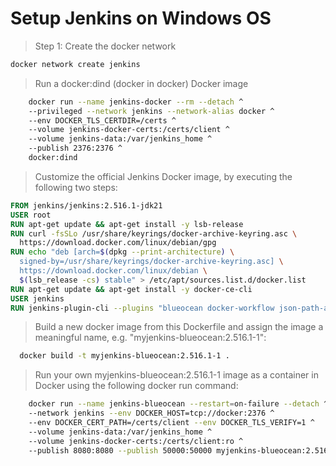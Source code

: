 # Setup Jenkins on Windows OS

> Step 1: Create the docker network
```bash
docker network create jenkins
```

> Run a docker:dind (docker in docker) Docker image
```bash
    docker run --name jenkins-docker --rm --detach ^
    --privileged --network jenkins --network-alias docker ^
    --env DOCKER_TLS_CERTDIR=/certs ^
    --volume jenkins-docker-certs:/certs/client ^
    --volume jenkins-data:/var/jenkins_home ^
    --publish 2376:2376 ^
    docker:dind
```

> Customize the official Jenkins Docker image, by executing the following two steps:
```Dockerfile
FROM jenkins/jenkins:2.516.1-jdk21
USER root
RUN apt-get update && apt-get install -y lsb-release
RUN curl -fsSLo /usr/share/keyrings/docker-archive-keyring.asc \
  https://download.docker.com/linux/debian/gpg
RUN echo "deb [arch=$(dpkg --print-architecture) \
  signed-by=/usr/share/keyrings/docker-archive-keyring.asc] \
  https://download.docker.com/linux/debian \
  $(lsb_release -cs) stable" > /etc/apt/sources.list.d/docker.list
RUN apt-get update && apt-get install -y docker-ce-cli
USER jenkins
RUN jenkins-plugin-cli --plugins "blueocean docker-workflow json-path-api"
```

> Build a new docker image from this Dockerfile and assign the image a meaningful name, e.g. "myjenkins-blueocean:2.516.1-1":
```bash
  docker build -t myjenkins-blueocean:2.516.1-1 .
```

> Run your own myjenkins-blueocean:2.516.1-1 image as a container in Docker using the following docker run command:
```bash
    docker run --name jenkins-blueocean --restart=on-failure --detach ^
    --network jenkins --env DOCKER_HOST=tcp://docker:2376 ^
    --env DOCKER_CERT_PATH=/certs/client --env DOCKER_TLS_VERIFY=1 ^
    --volume jenkins-data:/var/jenkins_home ^
    --volume jenkins-docker-certs:/certs/client:ro ^
    --publish 8080:8080 --publish 50000:50000 myjenkins-blueocean:2.516.1-1
```